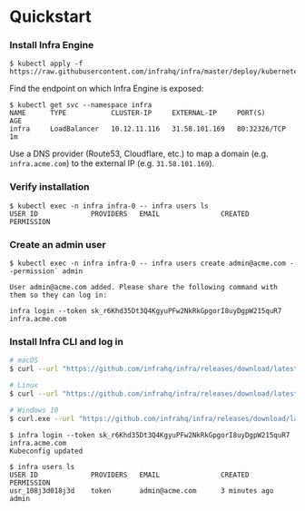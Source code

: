 # Quickstart

### Install Infra Engine

```
$ kubectl apply -f https://raw.githubusercontent.com/infrahq/infra/master/deploy/kubernetes.yaml
```

Find the endpoint on which Infra Engine is exposed:

```
$ kubectl get svc --namespace infra
NAME      TYPE           CLUSTER-IP     EXTERNAL-IP     PORT(S)        AGE
infra     LoadBalancer   10.12.11.116   31.58.101.169   80:32326/TCP   1m
```

Use a DNS provider (Route53, Cloudflare, etc.) to map a domain (e.g. `infra.acme.com`) to the external IP (e.g. `31.58.101.169`).

### Verify installation

```
$ kubectl exec -n infra infra-0 -- infra users ls
USER ID         	PROVIDERS	EMAIL              	CREATED       	PERMISSION 
```

### Create an admin user

```
$ kubectl exec -n infra infra-0 -- infra users create admin@acme.com --permission` admin

User admin@acme.com added. Please share the following command with them so they can log in:

infra login --token sk_r6Khd35Dt3Q4KgyuPFw2NkRkGpgorI8uyDgpW215quR7 infra.acme.com
```

### Install Infra CLI and log in

```bash
# macOS
$ curl --url "https://github.com/infrahq/infra/releases/download/latest/infra-darwin-$(uname -m)" --output /usr/local/bin/infra && chmod +x /usr/local/bin/infra

# Linux
$ curl --url "https://github.com/infrahq/infra/releases/download/latest/infra-linux-$(uname -m)" --output /usr/local/bin/infra && chmod +x /usr/local/bin/infra

# Windows 10
$ curl.exe --url "https://github.com/infrahq/infra/releases/download/latest/infra-windows-amd64.exe" --output infra.exe
```

```
$ infra login --token sk_r6Khd35Dt3Q4KgyuPFw2NkRkGpgorI8uyDgpW215quR7 infra.acme.com
Kubeconfig updated
```

```
$ infra users ls
USER ID         	PROVIDERS	EMAIL              	CREATED       	PERMISSION 
usr_108j3d018j3d    token       admin@acme.com      3 minutes ago   admin
```
